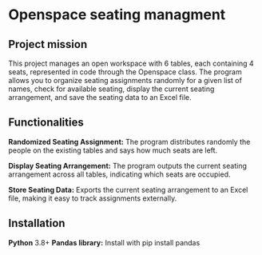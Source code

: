# Openspace seating managment

## Project mission

This project manages an open workspace with 6 tables, each containing 4 seats, represented in code through the Openspace class. The program allows you to organize seating assignments randomly for a given list of names, check for available seating, display the current seating arrangement, and save the seating data to an Excel file.

## Functionalities

**Randomized Seating Assignment:**
The program distributes randomly the people on the existing tables and says how much seats are left.

**Display Seating Arrangement:**
The program outputs the current seating arrangement across all tables, indicating which seats are occupied.

**Store Seating Data:** 
Exports the current seating arrangement to an Excel file, making it easy to track assignments externally.

## Installation

**Python** 3.8+
**Pandas library:** Install with pip install pandas




